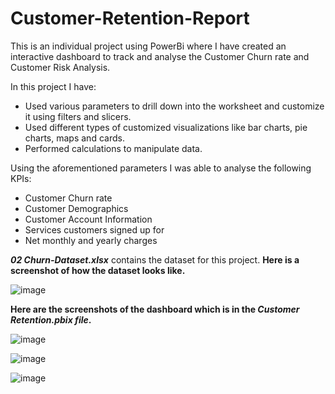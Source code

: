 # Customer-Retention-Report
This is an individual project using PowerBi where I have created an interactive dashboard to track and analyse the Customer Churn rate and Customer Risk Analysis.

In this project I have:
  - Used various parameters to drill down into the worksheet and customize it using filters and slicers.
  - Used different types of customized visualizations like bar charts, pie charts, maps and cards.
  - Performed calculations to manipulate data.
    
Using the aforementioned parameters I was able to analyse the following KPIs:
  - Customer Churn rate
  - Customer Demographics
  - Customer Account Information
  - Services customers signed up for
  - Net monthly and yearly charges

***02 Churn-Dataset.xlsx*** contains the dataset for this project. **Here is a screenshot of how the dataset looks like.**

![image](https://github.com/Ishani-08/Customer-Retention-Report/assets/85501878/c5073b01-a1a3-4aa1-a34b-2c70636dec51)

**Here are the screenshots of the dashboard which is in the *Customer Retention.pbix file*.**

![image](https://github.com/Ishani-08/Customer-Retention-Report/assets/85501878/09e45ac4-fd05-428e-b785-c9a19bce0746)

![image](https://github.com/Ishani-08/Customer-Retention-Report/assets/85501878/e153a6c9-1aa0-4fd0-a77c-3da53e838dcb)

![image](https://github.com/Ishani-08/Customer-Retention-Report/assets/85501878/c9e9f087-a0b8-47a4-8a60-f219360791ac)

